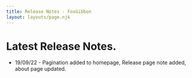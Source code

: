 ```yaml
---
title: Release Notes - FoxGibbon
layout: layouts/page.njk
---
```


<h1 class="title">Latest Release Notes.</h1>
<ul>
<li><p><span>19/09/22</span> - Pagination added to homepage, Release page note added, about page updated.</p>
</p></li>
</ul>

